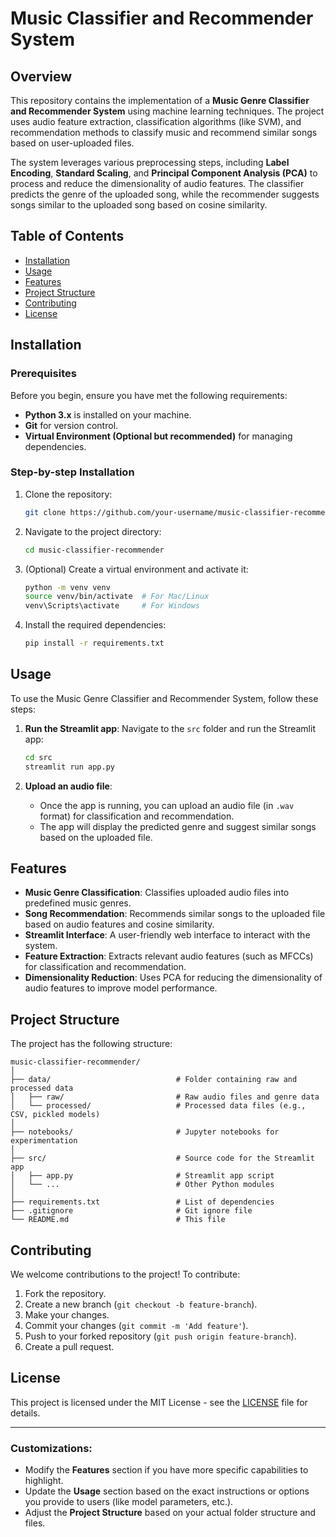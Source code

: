 # Music Classifier and Recommender System

## Overview

This repository contains the implementation of a **Music Genre Classifier and Recommender System** using machine learning techniques. The project uses audio feature extraction, classification algorithms (like SVM), and recommendation methods to classify music and recommend similar songs based on user-uploaded files.

The system leverages various preprocessing steps, including **Label Encoding**, **Standard Scaling**, and **Principal Component Analysis (PCA)** to process and reduce the dimensionality of audio features. The classifier predicts the genre of the uploaded song, while the recommender suggests songs similar to the uploaded song based on cosine similarity.

## Table of Contents

- [Installation](#installation)
- [Usage](#usage)
- [Features](#features)
- [Project Structure](#project-structure)
- [Contributing](#contributing)
- [License](#license)

## Installation

### Prerequisites

Before you begin, ensure you have met the following requirements:

- **Python 3.x** is installed on your machine.
- **Git** for version control.
- **Virtual Environment (Optional but recommended)** for managing dependencies.

### Step-by-step Installation

1. Clone the repository:
   ```bash
   git clone https://github.com/your-username/music-classifier-recommender.git
   ```

2. Navigate to the project directory:
   ```bash
   cd music-classifier-recommender
   ```

3. (Optional) Create a virtual environment and activate it:
   ```bash
   python -m venv venv
   source venv/bin/activate  # For Mac/Linux
   venv\Scripts\activate     # For Windows
   ```

4. Install the required dependencies:
   ```bash
   pip install -r requirements.txt
   ```

## Usage

To use the Music Genre Classifier and Recommender System, follow these steps:

1. **Run the Streamlit app**:
   Navigate to the `src` folder and run the Streamlit app:

   ```bash
   cd src
   streamlit run app.py
   ```

2. **Upload an audio file**:
   - Once the app is running, you can upload an audio file (in `.wav` format) for classification and recommendation.
   - The app will display the predicted genre and suggest similar songs based on the uploaded file.

## Features

- **Music Genre Classification**: Classifies uploaded audio files into predefined music genres.
- **Song Recommendation**: Recommends similar songs to the uploaded file based on audio features and cosine similarity.
- **Streamlit Interface**: A user-friendly web interface to interact with the system.
- **Feature Extraction**: Extracts relevant audio features (such as MFCCs) for classification and recommendation.
- **Dimensionality Reduction**: Uses PCA for reducing the dimensionality of audio features to improve model performance.

## Project Structure

The project has the following structure:

```
music-classifier-recommender/
│
├── data/                            # Folder containing raw and processed data
│   ├── raw/                         # Raw audio files and genre data
│   └── processed/                   # Processed data files (e.g., CSV, pickled models)
│
├── notebooks/                       # Jupyter notebooks for experimentation
│
├── src/                             # Source code for the Streamlit app
│   ├── app.py                       # Streamlit app script
│   └── ...                          # Other Python modules
│
├── requirements.txt                 # List of dependencies
├── .gitignore                       # Git ignore file
└── README.md                        # This file
```

## Contributing

We welcome contributions to the project! To contribute:

1. Fork the repository.
2. Create a new branch (`git checkout -b feature-branch`).
3. Make your changes.
4. Commit your changes (`git commit -m 'Add feature'`).
5. Push to your forked repository (`git push origin feature-branch`).
6. Create a pull request.

## License

This project is licensed under the MIT License - see the [LICENSE](LICENSE) file for details.

---

### Customizations:

- Modify the **Features** section if you have more specific capabilities to highlight.
- Update the **Usage** section based on the exact instructions or options you provide to users (like model parameters, etc.).
- Adjust the **Project Structure** based on your actual folder structure and files.
